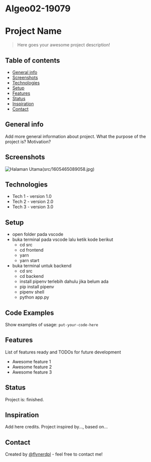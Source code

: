 # Algeo02-19079
# Project Name
> Here goes your awesome project description!

## Table of contents
* [General info](#general-info)
* [Screenshots](#screenshots)
* [Technologies](#technologies)
* [Setup](#setup)
* [Features](#features)
* [Status](#status)
* [Inspiration](#inspiration)
* [Contact](#contact)

## General info
Add more general information about project. What the purpose of the project is? Motivation?

## Screenshots
![Halaman Utama](./img/screenshot.png)(src/1605465089058.jpg)

## Technologies
* Tech 1 - version 1.0
* Tech 2 - version 2.0
* Tech 3 - version 3.0

## Setup
- open folder pada vscode
- buka terminal pada vscode
  lalu ketik kode berikut
   - cd src
   - cd frontend
   - yarn 
   - yarn start
 - buka terminal untuk backend
   - cd src
   - cd backend 
   - install pipenv terlebih dahulu jika belum ada
   - pip install pipenv
   - pipenv shell
   - python app.py
   
## Code Examples
Show examples of usage:
`put-your-code-here`

## Features
List of features ready and TODOs for future development
* Awesome feature 1
* Awesome feature 2
* Awesome feature 3

## Status
Project is: finished.

## Inspiration
Add here credits. Project inspired by..., based on...

## Contact
Created by [@flynerdpl](https://www.flynerd.pl/) - feel free to contact me!
